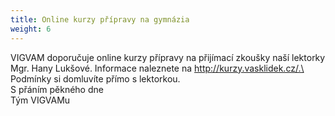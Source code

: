 ```yaml
---
title: Online kurzy přípravy na gymnázia
weight: 6
---
```

VIGVAM doporučuje online kurzy přípravy na přijímací zkoušky naší lektorky Mgr. Hany Lukšové. Informace naleznete na http://kurzy.vasklidek.cz/.\
Podmínky si domluvíte přímo s lektorkou.\
S přáním pěkného dne\
Tým VIGVAMu